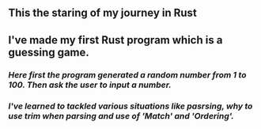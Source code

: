 ## **This the staring of my journey in Rust**

## **I've made my first Rust program which is a guessing game.**

### *Here first the program generated a random number from 1 to 100. Then ask the user to input a number.*

### *I've learned to tackled various situations like pasrsing, why to use trim when parsing and use of 'Match' and 'Ordering'.*

